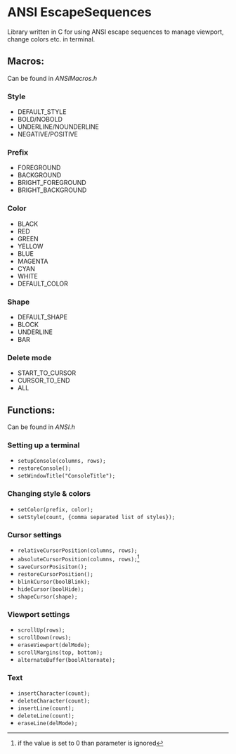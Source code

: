 # ANSI EscapeSequences
Library written in C for using ANSI escape sequences to manage viewport, change colors etc. in terminal.

## Macros:
Can be found in *ANSIMacros.h*
### Style
- DEFAULT_STYLE
- BOLD/NOBOLD
- UNDERLINE/NOUNDERLINE
- NEGATIVE/POSITIVE

### Prefix
- FOREGROUND
- BACKGROUND
- BRIGHT_FOREGROUND
- BRIGHT_BACKGROUND

### Color
- BLACK
- RED
- GREEN
- YELLOW
- BLUE
- MAGENTA
- CYAN
- WHITE
- DEFAULT_COLOR

### Shape
- DEFAULT_SHAPE
- BLOCK
- UNDERLINE
- BAR

### Delete mode
- START_TO_CURSOR
- CURSOR_TO_END
- ALL


## Functions:
Can be found in *ANSI.h*
### Setting up a terminal
- `setupConsole(columns, rows);`
- `restoreConsole();`
- `setWindowTitle("ConsoleTitle");`

### Changing style & colors
- `setColor(prefix, color);`
- `setStyle(count, {comma separated list of styles});`

### Cursor settings
- `relativeCursorPosition(columns, rows);`
- `absoluteCursorPosition(columns, rows);`[^1]
- `saveCursorPosisiton();`
- `restoreCursorPosition();`
- `blinkCursor(boolBlink);`
- `hideCursor(boolHide);`
- `shapeCursor(shape);`
[^1]: if the value is set to 0 than parameter is ignored

### Viewport settings
- `scrollUp(rows);`
- `scrollDown(rows);`
- `eraseViewport(delMode);`
- `scrollMargins(top, bottom);`
- `alternateBuffer(boolAlternate);`

### Text
- `insertCharacter(count);`
- `deleteCharacter(count);`
- `insertLine(count);`
- `deleteLine(count);`
- `eraseLine(delMode);`
